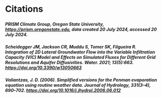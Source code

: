 # Citations

##### 
##### PRISM Climate Group, Oregon State University, https://prism.oregonstate.edu, data created 20 July 2024, accessed 20 July 2024.
##### Scheidegger JM, Jackson CR, Muddu S, Tomer SK, Filgueira R. Integration of 2D Lateral Groundwater Flow into the Variable Infiltration Capacity (VIC) Model and Effects on Simulated Fluxes for Different Grid Resolutions and Aquifer Diffusivities. Water. 2021; 13(5):663. https://doi.org/10.3390/w13050663
##### Valiantzas, J. D. (2006). Simplified versions for the Penman evaporation equation using routine weather data. Journal of Hydrology, 331(3–4), 690–702. https://doi.org/10.1016/j.jhydrol.2006.06.012
##### 
